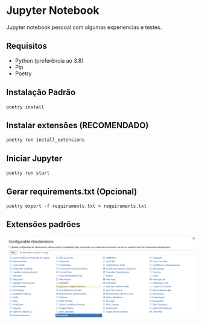 # Jupyter Notebook

Jupyter notebook pessoal com algumas experiencias e testes.

## Requisitos

- Python (preferência ao 3.8)
- Pip
- Poetry

## Instalação Padrão

```shell
poetry install
```

## Instalar extensões (RECOMENDADO)
```shell
poetry run install_extensions
```

## Iniciar Jupyter

```shell
poetry run start
```

## Gerar requirements.txt (Opcional)

```shell
poetry export -f requirements.txt > requirements.txt
```

## Extensões padrões

![preferencia_extensoes_ativas](./preferencia_extensoes_ativas.png)
